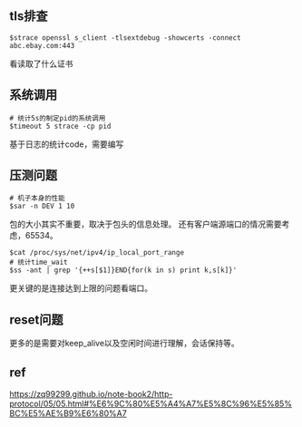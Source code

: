 ## tls排查
```shell
$strace openssl s_client -tlsextdebug -showcerts -connect abc.ebay.com:443
```
看读取了什么证书

## 系统调用
```shell
# 统计5s的制定pid的系统调用 
$timeout 5 strace -cp pid
```
基于日志的统计code，需要编写

## 压测问题
```shell
# 机子本身的性能
$sar -n DEV 1 10
```
包的大小其实不重要，取决于包头的信息处理。
还有客户端源端口的情况需要考虑，65534。
```shell
$cat /proc/sys/net/ipv4/ip_local_port_range
# 统计time_wait
$ss -ant | grep '{++s[$1]}END{for(k in s) print k,s[k]}'
```
更关键的是连接达到上限的问题看端口。

## reset问题
更多的是需要对keep_alive以及空闲时间进行理解，会话保持等。

## ref
https://zq99299.github.io/note-book2/http-protocol/05/05.html#%E6%9C%80%E5%A4%A7%E5%8C%96%E5%85%BC%E5%AE%B9%E6%80%A7